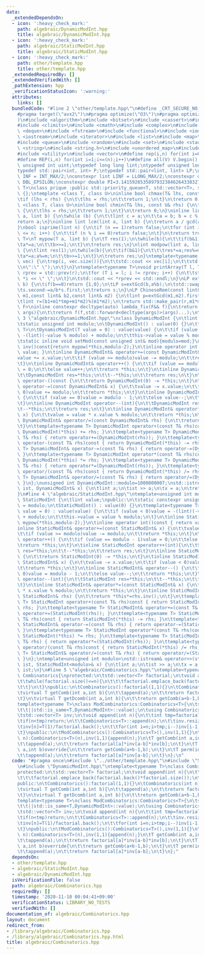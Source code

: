 ```yaml
---
data:
  _extendedDependsOn:
  - icon: ':heavy_check_mark:'
    path: algebraic/DynamicModInt.hpp
    title: algebraic/DynamicModInt.hpp
  - icon: ':heavy_check_mark:'
    path: algebraic/StaticModInt.hpp
    title: algebraic/StaticModInt.hpp
  - icon: ':heavy_check_mark:'
    path: other/template.hpp
    title: other/template.hpp
  _extendedRequiredBy: []
  _extendedVerifiedWith: []
  _pathExtension: hpp
  _verificationStatusIcon: ':warning:'
  attributes:
    links: []
  bundledCode: "#line 2 \"other/template.hpp\"\n#define _CRT_SECURE_NO_WARNINGS\n\
    #pragma target(\"avx2\")\n#pragma optimize(\"O3\")\n#pragma optimize(\"unroll-loops\"\
    )\n#include <algorithm>\n#include <bitset>\n#include <cassert>\n#include <cfloat>\n\
    #include <climits>\n#include <cmath>\n#include <complex>\n#include <ctime>\n#include\
    \ <deque>\n#include <fstream>\n#include <functional>\n#include <iomanip>\n#include\
    \ <iostream>\n#include <iterator>\n#include <list>\n#include <map>\n#include <memory>\n\
    #include <queue>\n#include <random>\n#include <set>\n#include <stack>\n#include\
    \ <string>\n#include <string.h>\n#include <unordered_map>\n#include <unordered_set>\n\
    #include <utility>\n#include <vector>\n#define rep(i,n) for(int i=0;i<(n);i++)\n\
    #define REP(i,n) for(int i=1;i<=(n);i++)\n#define all(V) V.begin(),V.end()\ntypedef\
    \ unsigned int uint;\ntypedef long long lint;\ntypedef unsigned long long ulint;\n\
    typedef std::pair<int, int> P;\ntypedef std::pair<lint, lint> LP;\nconstexpr int\
    \ INF = INT_MAX/2;\nconstexpr lint LINF = LLONG_MAX/2;\nconstexpr double eps =\
    \ DBL_EPSILON;\nconstexpr double PI=3.141592653589793238462643383279;\ntemplate<class\
    \ T>\nclass prique :public std::priority_queue<T, std::vector<T>, std::greater<T>>\
    \ {};\ntemplate <class T, class U>\ninline bool chmax(T& lhs, const U& rhs) {\n\
    \tif (lhs < rhs) {\n\t\tlhs = rhs;\n\t\treturn 1;\n\t}\n\treturn 0;\n}\ntemplate\
    \ <class T, class U>\ninline bool chmin(T& lhs, const U& rhs) {\n\tif (lhs > rhs)\
    \ {\n\t\tlhs = rhs;\n\t\treturn 1;\n\t}\n\treturn 0;\n}\ninline lint gcd(lint\
    \ a, lint b) {\n\twhile (b) {\n\t\tlint c = a;\n\t\ta = b; b = c % b;\n\t}\n\t\
    return a;\n}\ninline lint lcm(lint a, lint b) {\n\treturn a / gcd(a, b) * b;\n\
    }\nbool isprime(lint n) {\n\tif (n == 1)return false;\n\tfor (int i = 2; i * i\
    \ <= n; i++) {\n\t\tif (n % i == 0)return false;\n\t}\n\treturn true;\n}\ntemplate<typename\
    \ T>\nT mypow(T a, lint b) {\n\tT res(1);\n\twhile(b){\n\t\tif(b&1)res*=a;\n\t\
    \ta*=a;\n\t\tb>>=1;\n\t}\n\treturn res;\n}\nlint modpow(lint a, lint b, lint m)\
    \ {\n\tlint res(1);\n\twhile(b){\n\t\tif(b&1){\n\t\t\tres*=a;res%=m;\n\t\t}\n\t\
    \ta*=a;a%=m;\n\t\tb>>=1;\n\t}\n\treturn res;\n}\ntemplate<typename T>\nvoid printArray(std::vector<T>&\
    \ vec) {\n\trep(i, vec.size()){\n\t\tstd::cout << vec[i];\n\t\tstd::cout<<(i==(int)vec.size()-1?\"\
    \\n\":\" \");\n\t}\n}\ntemplate<typename T>\nvoid printArray(T l, T r) {\n\tT\
    \ rprev = std::prev(r);\n\tfor (T i = l; i != rprev; i++) {\n\t\tstd::cout <<\
    \ *i << \" \";\n\t}\n\tstd::cout << *rprev << std::endl;\n}\nLP extGcd(lint a,lint\
    \ b) {\n\tif(b==0)return {1,0};\n\tLP s=extGcd(b,a%b);\n\tstd::swap(s.first,s.second);\n\
    \ts.second-=a/b*s.first;\n\treturn s;\n}\nLP ChineseRem(const lint& b1,const lint&\
    \ m1,const lint& b2,const lint& m2) {\n\tlint p=extGcd(m1,m2).first;\n\tlint tmp=(b2-b1)*p%m2;\n\
    \tlint r=(b1+m1*tmp+m1*m2)%(m1*m2);\n\treturn std::make_pair(r,m1*m2);\n}\ntemplate<typename\
    \ F>\ninline constexpr decltype(auto) lambda_fix(F&& f){\n\treturn [f=std::forward<F>(f)](auto&&...\
    \ args){\n\t\treturn f(f,std::forward<decltype(args)>(args)...);\n\t};\n}\n#line\
    \ 3 \"algebraic/DynamicModInt.hpp\"\nclass DynamicModInt {\n\tlint value;\npublic:\n\
    \tstatic unsigned int modulo;\n\tDynamicModInt() : value(0) {}\n\ttemplate<typename\
    \ T>\n\tDynamicModInt(T value = 0) : value(value) {\n\t\tif (value < 0)value =\
    \ -(lint)(-value % modulo) + modulo;\n\t\tthis->value = value % modulo;\n\t}\n\
    \tstatic inline void setMod(const unsigned int& mod){modulo=mod;}\n\tinline DynamicModInt\
    \ inv()const{return mypow(*this,modulo-2);}\n\tinline operator int()const { return\
    \ value; }\n\tinline DynamicModInt& operator+=(const DynamicModInt& x) {\n\t\t\
    value += x.value;\n\t\tif (value >= modulo)value -= modulo;\n\t\treturn *this;\n\
    \t}\n\tinline DynamicModInt& operator++() {\n\t\tif (value == modulo - 1)value\
    \ = 0;\n\t\telse value++;\n\t\treturn *this;\n\t}\n\tinline DynamicModInt operator++(int){\n\
    \t\tDynamicModInt res=*this;\n\t\t--*this;\n\t\treturn res;\n\t}\n\tinline DynamicModInt\
    \ operator-()const {\n\t\treturn DynamicModInt(0) -= *this;\n\t}\n\tinline DynamicModInt&\
    \ operator-=(const DynamicModInt& x) {\n\t\tvalue -= x.value;\n\t\tif (value <\
    \ 0)value += modulo;\n\t\treturn *this;\n\t}\n\tinline DynamicModInt& operator--()\
    \ {\n\t\tif (value == 0)value = modulo - 1;\n\t\telse value--;\n\t\treturn *this;\n\
    \t}\n\tinline DynamicModInt operator--(int){\n\t\tDynamicModInt res=*this;\n\t\
    \t--*this;\n\t\treturn res;\n\t}\n\tinline DynamicModInt& operator*=(const DynamicModInt&\
    \ x) {\n\t\tvalue = value * x.value % modulo;\n\t\treturn *this;\n\t}\n\tinline\
    \ DynamicModInt& operator/=(const DynamicModInt& rhs) {\n\t\treturn *this*=rhs.inv();\n\
    \t}\n\ttemplate<typename T> DynamicModInt operator+(const T& rhs)const { return\
    \ DynamicModInt(*this) += rhs; }\n\ttemplate<typename T> DynamicModInt& operator+=(const\
    \ T& rhs) { return operator+=(DynamicModInt(rhs)); }\n\ttemplate<typename T> DynamicModInt\
    \ operator-(const T& rhs)const { return DynamicModInt(*this) -= rhs; }\n\ttemplate<typename\
    \ T> DynamicModInt& operator-=(const T& rhs) { return operator-=(DynamicModInt(rhs));\
    \ }\n\ttemplate<typename T> DynamicModInt operator*(const T& rhs)const { return\
    \ DynamicModInt(*this) *= rhs; }\n\ttemplate<typename T> DynamicModInt& operator*=(const\
    \ T& rhs) { return operator*=(DynamicModInt(rhs)); }\n\ttemplate<typename T> DynamicModInt\
    \ operator/(const T& rhs)const { return DynamicModInt(*this) /= rhs; }\n\ttemplate<typename\
    \ T> DynamicModInt& operator/=(const T& rhs) { return operator/=(DynamicModInt(rhs));\
    \ }\n};\nunsigned int DynamicModInt::modulo=1000000007;\nstd::istream& operator>>(std::istream&\
    \ ist, DynamicModInt& x) {\n\tlint a;\n\tist >> a;\n\tx = a;\n\treturn ist;\n\
    }\n#line 4 \"algebraic/StaticModInt.hpp\"\ntemplate<unsigned int modulo>\nclass\
    \ StaticModInt {\n\tlint value;\npublic:\n\tstatic constexpr unsigned int mod_value\
    \ = modulo;\n\tStaticModInt() : value(0) {}\n\ttemplate<typename T>\n\tStaticModInt(T\
    \ value = 0) : value(value) {\n\t\tif (value < 0)value = -(lint)(-value % modulo)\
    \ + modulo;\n\t\tthis->value = value % modulo;\n\t}\n\tinline StaticModInt inv()const{return\
    \ mypow(*this,modulo-2);}\n\tinline operator int()const { return value; }\n\t\
    inline StaticModInt& operator+=(const StaticModInt& x) {\n\t\tvalue += x.value;\n\
    \t\tif (value >= modulo)value -= modulo;\n\t\treturn *this;\n\t}\n\tinline StaticModInt&\
    \ operator++() {\n\t\tif (value == modulo - 1)value = 0;\n\t\telse value++;\n\t\
    \treturn *this;\n\t}\n\tinline StaticModInt operator++(int){\n\t\tStaticModInt\
    \ res=*this;\n\t\t--*this;\n\t\treturn res;\n\t}\n\tinline StaticModInt operator-()const\
    \ {\n\t\treturn StaticModInt(0) -= *this;\n\t}\n\tinline StaticModInt& operator-=(const\
    \ StaticModInt& x) {\n\t\tvalue -= x.value;\n\t\tif (value < 0)value += modulo;\n\
    \t\treturn *this;\n\t}\n\tinline StaticModInt& operator--() {\n\t\tif (value ==\
    \ 0)value = modulo - 1;\n\t\telse value--;\n\t\treturn *this;\n\t}\n\tinline StaticModInt\
    \ operator--(int){\n\t\tStaticModInt res=*this;\n\t\t--*this;\n\t\treturn res;\n\
    \t}\n\tinline StaticModInt& operator*=(const StaticModInt& x) {\n\t\tvalue = value\
    \ * x.value % modulo;\n\t\treturn *this;\n\t}\n\tinline StaticModInt& operator/=(const\
    \ StaticModInt& rhs) {\n\t\treturn *this*=rhs.inv();\n\t}\n\ttemplate<typename\
    \ T> StaticModInt operator+(const T& rhs)const { return StaticModInt(*this) +=\
    \ rhs; }\n\ttemplate<typename T> StaticModInt& operator+=(const T& rhs) { return\
    \ operator+=(StaticModInt(rhs)); }\n\ttemplate<typename T> StaticModInt operator-(const\
    \ T& rhs)const { return StaticModInt(*this) -= rhs; }\n\ttemplate<typename T>\
    \ StaticModInt& operator-=(const T& rhs) { return operator-=(StaticModInt(rhs));\
    \ }\n\ttemplate<typename T> StaticModInt operator*(const T& rhs)const { return\
    \ StaticModInt(*this) *= rhs; }\n\ttemplate<typename T> StaticModInt& operator*=(const\
    \ T& rhs) { return operator*=(StaticModInt(rhs)); }\n\ttemplate<typename T> StaticModInt\
    \ operator/(const T& rhs)const { return StaticModInt(*this) /= rhs; }\n\ttemplate<typename\
    \ T> StaticModInt& operator/=(const T& rhs) { return operator/=(StaticModInt(rhs));\
    \ }\n};\ntemplate<unsigned int modulo>\nstd::istream& operator>>(std::istream&\
    \ ist, StaticModInt<modulo>& x) {\n\tlint a;\n\tist >> a;\n\tx = a;\n\treturn\
    \ ist;\n}\n#line 5 \"algebraic/Combinatorics.hpp\"\ntemplate<typename T>\nclass\
    \ Combinatorics{\nprotected:\n\tstd::vector<T> factorial;\n\tvoid append(int n){\n\
    \t\twhile(factorial.size()<=n){\n\t\t\tfactorial.emplace_back(factorial.back()*factorial.size());\n\
    \t\t}\n\t}\npublic:\n\tCombinatorics():factorial(1,1){}\n\tCombinatorics(int n):factorial(1,1){append(n);}\n\
    \tvirtual T getComb(int a,int b){\n\t\tappend(a);\n\t\treturn factorial[a]/factorial[a-b]/factorial[b];\n\
    \t}\n\tvirtual T getDcomb(int a,int b){\n\t\treturn getComb(a+b-1,b);\n\t}\n};\n\
    template<typename T>\nclass ModCombinatorics:Combinatorics<T>{\n\tstatic_assert(std::is_same<T,StaticModInt<T::mod_value>>::value\n\
    \t\t||std::is_same<T,DynamicModInt>::value);\n\tusing Combinatorics<T>::factorial;\n\
    \tstd::vector<T> inv;\n\tvoid append(int n){\n\t\tint tmp=factorial.size();\n\t\
    \tif(n<tmp)return;\n\t\tCombinatorics<T>::append(n);\n\t\tinv.resize(n+1);\n\t\
    \tinv[n]=T(1)/factorial.back();\n\t\tfor(int i=n;i>tmp;i--)inv[i-1]=inv[i]*i;\n\
    \t}\npublic:\n\tModCombinatorics():Combinatorics<T>(),inv(1,1){}\n\tModCombinatorics(int\
    \ n):Combinatorics<T>(n),inv(1,1){append(n);}\n\tT getComb(int a,int b)override{\n\
    \t\tappend(a);\n\t\treturn factorial[a]*inv[a-b]*inv[b];\n\t}\n\tT getDcomb(int\
    \ a,int b)override{\n\t\treturn getComb(a+b-1,b);\n\t}\n\tT perm(int a,int b){\n\
    \t\tappend(a);\n\t\treturn factorial[a]*inv[a-b];\n\t}\n};\n"
  code: "#pragma once\n#include \"../other/template.hpp\"\n#include \"StaticModInt.hpp\"\
    \n#include \"DynamicModInt.hpp\"\ntemplate<typename T>\nclass Combinatorics{\n\
    protected:\n\tstd::vector<T> factorial;\n\tvoid append(int n){\n\t\twhile(factorial.size()<=n){\n\
    \t\t\tfactorial.emplace_back(factorial.back()*factorial.size());\n\t\t}\n\t}\n\
    public:\n\tCombinatorics():factorial(1,1){}\n\tCombinatorics(int n):factorial(1,1){append(n);}\n\
    \tvirtual T getComb(int a,int b){\n\t\tappend(a);\n\t\treturn factorial[a]/factorial[a-b]/factorial[b];\n\
    \t}\n\tvirtual T getDcomb(int a,int b){\n\t\treturn getComb(a+b-1,b);\n\t}\n};\n\
    template<typename T>\nclass ModCombinatorics:Combinatorics<T>{\n\tstatic_assert(std::is_same<T,StaticModInt<T::mod_value>>::value\n\
    \t\t||std::is_same<T,DynamicModInt>::value);\n\tusing Combinatorics<T>::factorial;\n\
    \tstd::vector<T> inv;\n\tvoid append(int n){\n\t\tint tmp=factorial.size();\n\t\
    \tif(n<tmp)return;\n\t\tCombinatorics<T>::append(n);\n\t\tinv.resize(n+1);\n\t\
    \tinv[n]=T(1)/factorial.back();\n\t\tfor(int i=n;i>tmp;i--)inv[i-1]=inv[i]*i;\n\
    \t}\npublic:\n\tModCombinatorics():Combinatorics<T>(),inv(1,1){}\n\tModCombinatorics(int\
    \ n):Combinatorics<T>(n),inv(1,1){append(n);}\n\tT getComb(int a,int b)override{\n\
    \t\tappend(a);\n\t\treturn factorial[a]*inv[a-b]*inv[b];\n\t}\n\tT getDcomb(int\
    \ a,int b)override{\n\t\treturn getComb(a+b-1,b);\n\t}\n\tT perm(int a,int b){\n\
    \t\tappend(a);\n\t\treturn factorial[a]*inv[a-b];\n\t}\n};"
  dependsOn:
  - other/template.hpp
  - algebraic/StaticModInt.hpp
  - algebraic/DynamicModInt.hpp
  isVerificationFile: false
  path: algebraic/Combinatorics.hpp
  requiredBy: []
  timestamp: '2020-11-10 00:04:41+09:00'
  verificationStatus: LIBRARY_NO_TESTS
  verifiedWith: []
documentation_of: algebraic/Combinatorics.hpp
layout: document
redirect_from:
- /library/algebraic/Combinatorics.hpp
- /library/algebraic/Combinatorics.hpp.html
title: algebraic/Combinatorics.hpp
---
```

